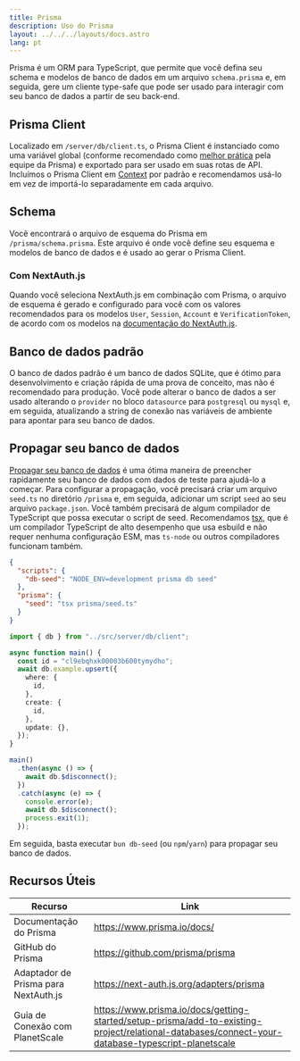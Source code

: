 ```yaml
---
title: Prisma
description: Uso do Prisma
layout: ../../../layouts/docs.astro
lang: pt
---
```


Prisma é um ORM para TypeScript, que permite que você defina seu schema e modelos de banco de dados em um arquivo `schema.prisma` e, em seguida, gere um cliente type-safe que pode ser usado para interagir com seu banco de dados a partir de seu back-end.

## Prisma Client

Localizado em `/server/db/client.ts`, o Prisma Client é instanciado como uma variável global (conforme recomendado como [melhor prática](https://www.prisma.io/docs/guides/database/troubleshooting-orm/help-articles/nextjs-prisma-client-dev-practices#problem) pela equipe da Prisma) e exportado para ser usado em suas rotas de API. Incluímos o Prisma Client em [Context](/en/usage/trpc#-serverapitrpcts) por padrão e recomendamos usá-lo em vez de importá-lo separadamente em cada arquivo.

## Schema

Você encontrará o arquivo de esquema do Prisma em `/prisma/schema.prisma`. Este arquivo é onde você define seu esquema e modelos de banco de dados e é usado ao gerar o Prisma Client.

### Com NextAuth.js

Quando você seleciona NextAuth.js em combinação com Prisma, o arquivo de esquema é gerado e configurado para você com os valores recomendados para os modelos `User`, `Session`, `Account` e `VerificationToken`, de acordo com os modelos na [documentação do NextAuth.js](https://next-auth.js.org/adapters/prisma).

## Banco de dados padrão

O banco de dados padrão é um banco de dados SQLite, que é ótimo para desenvolvimento e criação rápida de uma prova de conceito, mas não é recomendado para produção. Você pode alterar o banco de dados a ser usado alterando o `provider` no bloco `datasource` para `postgresql` ou `mysql` e, em seguida, atualizando a string de conexão nas variáveis de ambiente para apontar para seu banco de dados.

## Propagar seu banco de dados

[Propagar seu banco de dados](https://www.prisma.io/docs/guides/database/seed-database) é uma ótima maneira de preencher rapidamente seu banco de dados com dados de teste para ajudá-lo a começar. Para configurar a propagação, você precisará criar um arquivo `seed.ts` no diretório `/prisma` e, em seguida, adicionar um script `seed` ao seu arquivo `package.json`. Você também precisará de algum compilador de TypeScript que possa executar o script de seed. Recomendamos [tsx](https://github.com/esbuild-kit/tsx), que é um compilador TypeScript de alto desempenho que usa esbuild e não requer nenhuma configuração ESM, mas `ts-node` ou outros compiladores funcionam também.

```jsonc:package.json
{
  "scripts": {
    "db-seed": "NODE_ENV=development prisma db seed"
  },
  "prisma": {
    "seed": "tsx prisma/seed.ts"
  }
}
```

```ts:prisma/seed.ts
import { db } from "../src/server/db/client";

async function main() {
  const id = "cl9ebqhxk00003b600tymydho";
  await db.example.upsert({
    where: {
      id,
    },
    create: {
      id,
    },
    update: {},
  });
}

main()
  .then(async () => {
    await db.$disconnect();
  })
  .catch(async (e) => {
    console.error(e);
    await db.$disconnect();
    process.exit(1);
  });
```

Em seguida, basta executar `bun db-seed` (ou `npm`/`yarn`) para propagar seu banco de dados.

## Recursos Úteis

| Recurso                              | Link                                                                                                                                              |
| ------------------------------------ | ------------------------------------------------------------------------------------------------------------------------------------------------- |
| Documentação do Prisma               | https://www.prisma.io/docs/                                                                                                                       |
| GitHub do Prisma                     | https://github.com/prisma/prisma                                                                                                                  |
| Adaptador de Prisma para NextAuth.js | https://next-auth.js.org/adapters/prisma                                                                                                          |
| Guia de Conexão com PlanetScale      | https://www.prisma.io/docs/getting-started/setup-prisma/add-to-existing-project/relational-databases/connect-your-database-typescript-planetscale |
